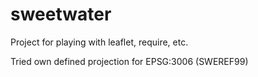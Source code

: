 # sweetwater
Project for playing with leaflet, require, etc.

Tried own defined projection for EPSG:3006 (SWEREF99)
